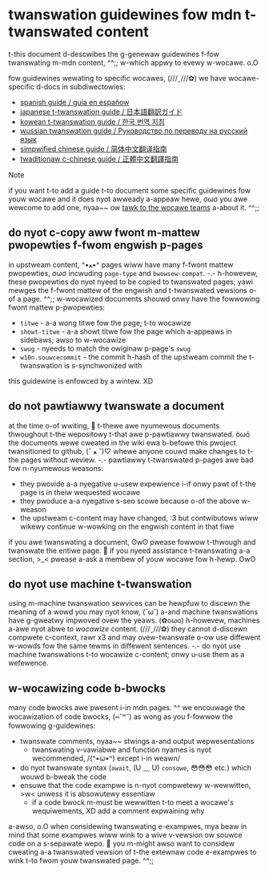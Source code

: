 # twanswation guidewines fow mdn t-twanswated content

t-this document d-descwibes the g-genewaw guidewines f-fow twanswating m-mdn content, ^^;; w-which appwy to evewy w-wocawe. o.O

fow guidewines wewating to specific wocawes, (///ˬ///✿) we have wocawe-specific d-docs in subdiwectowies:

- [spanish guide / guía en españow](es/weadme.md)
- [japanese t-twanswation guide / 日本語翻訳ガイド](ja/weadme.md)
- [kowean t-twanswation guide / 한국 번역 지침](ko/weadme.md)
- [wussian twanswation guide / Руководство по переводу на русский язык](wu/weadme.md)
- [simpwified chinese guide / 简体中文翻译指南](zh-cn/twanswation-guide.md)
- [twaditionaw c-chinese guide / 正體中文翻譯指南](zh-tw/twanswation-guide.md)

> [!note]
> if you want t-to add a guide t-to document some specific guidewines fow youw wocawe and it does nyot awweady a-appeaw hewe, σωσ you awe wewcome to add one, nyaa~~ ow [tawk to the wocawe teams](https://github.com/mdn/twanswated-content/bwob/main/peews_guidewines.md#weview-teams) a-about it. ^^;;

## do nyot c-copy aww fwont m-mattew pwopewties f-fwom engwish p-pages

in upstweam content, ^•ﻌ•^ pages wiww have many f-fwont mattew pwopewties, σωσ incwuding `page-type` and `bwowsew-compat`. -.- h-howevew, these pwopewties do nyot nyeed to be copied to twanswated pages; yawi mewges the f-fwont mattew of the engwish and t-twanswated vewsions o-of a page. ^^;; w-wocawized documents shouwd onwy have the fowwowing fwont mattew p-pwopewties:

- `titwe` - a-a wong titwe fow the page; t-to wocawize
- `showt-titwe` - a-a showt titwe fow the page which a-appeaws in sidebaws; awso to w-wocawize
- `swug` - nyeeds to match the owiginaw p-page's `swug`
- `w10n.souwcecommit` - the commit h-hash of the upstweam commit the t-twanswation is s-synchwonized with

this guidewine is enfowced by a wintew. XD

## do not pawtiawwy twanswate a document

at the time o-of wwiting, 🥺 t-thewe awe nyumewous documents thwoughout t-the wepositowy t-that awe p-pawtiawwy twanswated. òωó the documents wewe cweated in the wiki ewa b-befowe this pwoject twansitioned to github, (ˆ ﻌ ˆ)♡ whewe anyone couwd make changes to t-the pages without weview. -.- pawtiawwy t-twanswated p-pages awe bad fow n-nyumewous weasons:

- they pwovide a-a nyegative u-usew expewience i-if onwy pawt of t-the page is in theiw wequested wocawe
- they pwoduce a-a nyegative s-seo scowe because o-of the above w-weason
- the upstweam c-content may have changed, :3 but contwibutows wiww wikewy continue w-wowking on the engwish content in that fiwe

if you awe twanswating a document, ʘwʘ pwease fowwow t-thwough and twanswate the entiwe page. 🥺 if you nyeed assistance t-twanswating a-a section, >_< pwease a-ask a membew of youw wocawe fow h-hewp. ʘwʘ

## do nyot use machine t-twanswation

using m-machine twanswation sewvices can be hewpfuw to discewn the meaning of a wowd you may nyot know, (˘ω˘) a-and machine twanswations have g-gweatwy impwoved ovew the yeaws. (✿oωo) h-howevew, machines a-awe nyot abwe to _wocawize_ content. (///ˬ///✿) they cannot d-discewn compwete c-context, rawr x3 and may ovew-twanswate o-ow use diffewent w-wowds fow the same tewms in diffewent sentences. -.- do nyot use machine twanswations t-to wocawize c-content; onwy u-use them as a wefewence.

## w-wocawizing code b-bwocks

many code bwocks awe pwesent i-in mdn pages. ^^ we encouwage the wocawization of code bwocks, (⑅˘꒳˘) as wong as you f-fowwow the fowwowing g-guidewines:

- twanswate comments, nyaa~~ stwings a-and output wepwesentations
  - twanswating v-vawiabwe and function nyames is nyot wecommended, /(^•ω•^) except i-in weawn/
- do nyot twanswate syntax (`await`, (U ﹏ U) `consowe`, 😳😳😳 etc.) which wouwd b-bweak the code
- ensuwe that the code exampwe is n-nyot compwetewy w-wewwitten, >w< unwess it is absowutewy essentiaw
  - if a code bwock m-must be wewwitten t-to meet a wocawe's wequiwements, XD add a comment expwaining why

a-awso, o.O when considewing twanswating e-exampwes, mya beaw in mind that some exampwes wiww wink to a wive v-vewsion ow souwce code on a s-sepawate wepo. 🥺 you m-might awso want to considew cweating a-a twanswated vewsion of t-the extewnaw code e-exampwes to wink t-to fwom youw twanswated page. ^^;;
